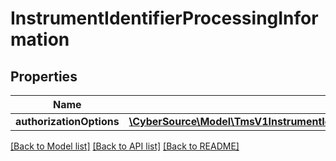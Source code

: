 # InstrumentIdentifierProcessingInformation

## Properties
Name | Type | Description | Notes
------------ | ------------- | ------------- | -------------
**authorizationOptions** | [**\CyberSource\Model\TmsV1InstrumentIdentifiersPost200ResponseProcessingInformationAuthorizationOptions**](TmsV1InstrumentIdentifiersPost200ResponseProcessingInformationAuthorizationOptions.md) |  | [optional] 

[[Back to Model list]](../README.md#documentation-for-models) [[Back to API list]](../README.md#documentation-for-api-endpoints) [[Back to README]](../README.md)


